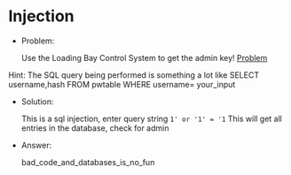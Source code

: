 # Injection

* Problem:

  Use the Loading Bay Control System to get the admin key! [Problem](https://2013.picoctf.com/problems/injection/)

Hint: The SQL query being performed is something a lot like SELECT username,hash FROM pwtable WHERE username= your_input 

* Solution:

  This is a sql injection, enter query string `1' or '1' = '1`
This will get all entries in the database, check for admin

* Answer:

  bad_code_and_databases_is_no_fun

